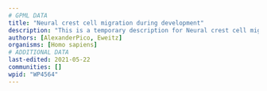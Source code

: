```yaml
---
# GPML DATA
title: "Neural crest cell migration during development"
description: "This is a temporary description for Neural crest cell migration during development"
authors: [AlexanderPico, Eweitz]
organisms: [Homo sapiens]
# ADDITIONAL DATA
last-edited: 2021-05-22
communities: []
wpid: "WP4564"
---
```

